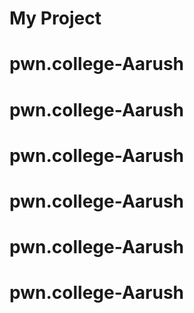 # My Project
# pwn.college-Aarush
# pwn.college-Aarush
# pwn.college-Aarush
# pwn.college-Aarush
# pwn.college-Aarush
# pwn.college-Aarush
